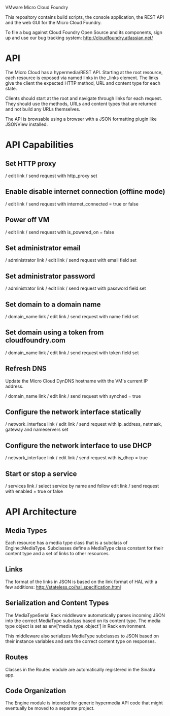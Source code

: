 VMware Micro Cloud Foundry

This repository contains build scripts, the console application, the REST API
and the web GUI for the Micro Cloud Foundry.

To file a bug against Cloud Foundry Open Source and its components, sign up
and use our bug tracking system: http://cloudfoundry.atlassian.net/

API
===

The Micro Cloud has a hypermedia/REST API. Starting at the root resource, each
resource is exposed via named links in the _links element. The links give the
client the expected HTTP method, URL and content type for each state.

Clients should start at the root and navigate through links for each request.
They should use the methods, URLs and content types that are returned and
not build any URLs themselves.

The API is browsable using a browser with a JSON formatting plugin like
JSONView installed.

API Capabilities
================

Set HTTP proxy
--------------

/ edit link / send request with http_proxy set

Enable disable internet connection (offline mode)
-------------------------------------------------

/ edit link / send request with internet_connected = true or false

Power off VM
------------

/ edit link / send request with is_powered_on = false

Set administrator email
-----------------------

/ administrator link / edit link / send request with email field set

Set administrator password
--------------------------

/ administrator link / edit link / send request with password field set

Set domain to a domain name
---------------------------

/ domain_name link / edit link / send request with name field set

Set domain using a token from cloudfoundry.com
----------------------------------------------

/ domain_name link / edit link / send request with token field set

Refresh DNS
----------

Update the Micro Cloud DynDNS hostname with the VM's current IP address.

/ domain_name link / edit link / send request with synched = true

Configure the network interface statically
------------------------------------------

/ network_interface link / edit link / send request with ip_address, netmask,
gateway and nameservers set

Configure the network interface to use DHCP
------------------------------------------

/ network_interface link / edit link / send request with is_dhcp = true

Start or stop a service
-----------------------

/ services link / select service by name and follow edit link / send request
with enabled = true or false

API Architecture
================

Media Types
-----------

Each resource has a media type class that is a subclass of Engine::MediaType.
Subclasses define a MediaType class constant for their content type and a
set of links to other resources.

Links
-----

The format of the links in JSON is based on the link format of HAL with a few
additions: http://stateless.co/hal_specification.html

Serialization and Content Types
-------------------------------

The MediaTypeSerial Rack middleware automatically parses incoming JSON
into the correct MediaType subclass based on its content type. The
media type object is set as env['media_type_object'] in Rack environment.

This middleware also serializes MediaType subclasses to JSON based on their
instance variables and sets the correct content type on responses.

Routes
------

Classes in the Routes module are automatically registered in the Sinatra
app.

Code Organization
-----------------

The Engine module is intended for generic hypermedia API code that might
eventually be moved to a separate project.

